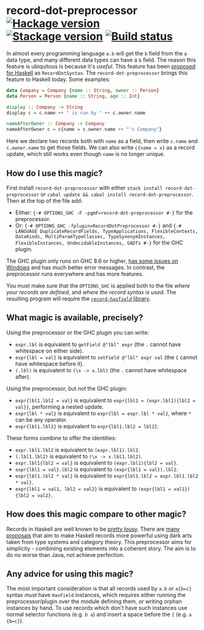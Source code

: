 # record-dot-preprocessor [![Hackage version](https://img.shields.io/hackage/v/record-dot-preprocessor.svg?label=Hackage)](https://hackage.haskell.org/package/record-dot-preprocessor) [![Stackage version](https://www.stackage.org/package/record-dot-preprocessor/badge/nightly?label=Stackage)](https://www.stackage.org/package/record-dot-preprocessor) [![Build status](https://img.shields.io/travis/ndmitchell/record-dot-preprocessor/master.svg?label=Build)](https://travis-ci.org/ndmitchell/record-dot-preprocessor)

In almost every programming language `a.b` will get the `b` field from the `a` data type, and many different data types can have a `b` field. The reason this feature is ubiquitous is because it's _useful_. This feature has been [proposed for Haskell](https://github.com/ghc-proposals/ghc-proposals/pull/282) as `RecordDotSyntax`. The `record-dot-preprocessor` brings this feature to Haskell today. Some examples:

```haskell
data Company = Company {name :: String, owner :: Person}
data Person = Person {name :: String, age :: Int}

display :: Company -> String
display c = c.name ++ " is run by " ++ c.owner.name

nameAfterOwner :: Company -> Company
nameAfterOwner c = c{name = c.owner.name ++ "'s Company"}
```

Here we declare two records both with `name` as a field, then write `c.name` and `c.owner.name` to get those fields. We can also write `c{name = x}` as a record update, which still works even though `name` is no longer unique.

## How do I use this magic?

First install `record-dot-preprocessor` with either `stack install record-dot-preprocessor` or `cabal update && cabal install record-dot-preprocessor`. Then at the top of the file add:

* Either: `{-# OPTIONS_GHC -F -pgmF=record-dot-preprocessor #-}` for the preprocessor.
* Or: `{-# OPTIONS_GHC -fplugin=RecordDotPreprocessor #-}` and `{-# LANGUAGE DuplicateRecordFields, TypeApplications, FlexibleContexts, DataKinds, MultiParamTypeClasses, TypeSynonymInstances, FlexibleInstances, UndecidableInstances, GADTs #-}` for the GHC plugin.

The GHC plugin only runs on GHC 8.6 or higher, [has some issues on Windows](https://gitlab.haskell.org/ghc/ghc/issues/16405) and has much better error messages. In contrast, the preprocessor runs everywhere and has more features.

You must make sure that the `OPTIONS_GHC` is applied both to the file _where your records are defined_, and _where the record syntax is used_. The resulting program will require the [`record-hasfield` library](https://hackage.haskell.org/package/record-hasfield).

## What magic is available, precisely?

Using the preprocessor or the GHC plugin you can write:

* `expr.lbl` is equivalent to `getField @"lbl" expr` (the `.` cannot have whitespace on either side).
* `expr{lbl = val}` is equivalent to `setField @"lbl" expr val` (the `{` cannot have whitespace before it).
* `(.lbl)` is equivalent to `(\x -> x.lbl)` (the `.` cannot have whitespace after).

Using the preprocessor, but _not_ the GHC plugin:

* `expr{lbl1.lbl2 = val}` is equivalent to `expr{lbl1 = (expr.lbl1){lbl2 = val}}`, performing a nested update.
* `expr{lbl * val}` is equivalent to `expr{lbl = expr.lbl * val}`, where `*` can be any operator.
* `expr{lbl1.lbl2}` is equivalent to `expr{lbl1.lbl2 = lbl2}`.

These forms combine to offer the identities:

* `expr.lbl1.lbl2` is equivalent to `(expr.lbl1).lbl2`.
* `(.lbl1.lbl2)` is equivalent to `(\x -> x.lbl1.lbl2)`.
* `expr.lbl1{lbl2 = val}` is equivalent to `(expr.lbl1){lbl2 = val}`.
* `expr{lbl1 = val}.lbl2` is equivalent to `(expr{lbl1 = val}).lbl2`.
* `expr{lbl1.lbl2 * val}` is equivalent to `expr{lbl1.lbl2 = expr.lbl1.lbl2 * val}`.
* `expr{lbl1 = val1, lbl2 = val2}` is equivalent to `(expr{lbl1 = val1}){lbl2 = val2}`.

## How does this magic compare to other magic?

Records in Haskell are well known to be [pretty lousy](https://www.yesodweb.com/blog/2011/09/limitations-of-haskell). There are [many proposals](https://wiki.haskell.org/Extensible_record) that aim to make Haskell records more powerful using dark arts taken from type systems and category theory. This preprocessor aims for simplicity - combining existing elements into a coherent story. The aim is to do no worse than Java, not achieve perfection.

## Any advice for using this magic?

The most important consideration is that all records used by `a.b` or `a{b=c}` syntax _must_ have `HasField` instances, which requires either running the preprocessor/plugin over the module defining them, or writing orphan instances by hand. To use records which don't have such instances use normal selector functions (e.g. `b a`) and insert a space before the `{` (e.g. `a {b=c}`).
